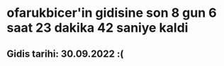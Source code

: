 # ofarukbicer'in gidisine son 8 gun 6 saat 23 dakika 42 saniye kaldi

## Gidis tarihi: 30.09.2022 :(
